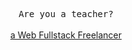 <p align=center>
  <samp>Are you a teacher?</samp>
  <br><br>
  <a href="https://fastwork.id/user/apphendra">a Web Fullstack Freelancer</a>
</p>
